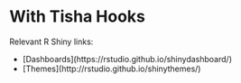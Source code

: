 # With Tisha Hooks

Relevant R Shiny links:

<ul> 
  <li> [Dashboards](https://rstudio.github.io/shinydashboard/) </li> 
  <li> [Themes](http://rstudio.github.io/shinythemes/) </li>
</ul